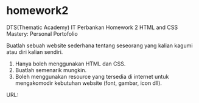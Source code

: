 # homework2

DTS(Thematic Academy) IT Perbankan Homework 2 HTML and CSS Mastery: Personal Portofolio

Buatlah sebuah website sederhana tentang seseorang yang kalian kagumi atau diri kalian sendiri.

1. Hanya boleh menggunakan HTML dan CSS.
2. Buatlah semenarik mungkin.
3. Boleh menggunakan resource yang tersedia di internet untuk mengakomodir kebutuhan website (font, gambar, icon dll).

URL:
